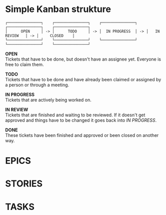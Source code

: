 # Simple Kanban strukture
```
┌───────────────┐    ┌───────────────┐    ┌───────────────┐    ┌───────────────┐    ┌───────────────┐
│      OPEN     │ -> │      TODO     │ -> │  IN PROGRESS  │ -> │   IN REVIEW   │ -> │     CLOSED    │
└───────────────┘    └───────────────┘    └───────────────┘    └───────────────┘    └───────────────┘
```

**OPEN** \
Tickets that have to be done, but doesn't have an assignee yet. Everyone is free to claim them.

**TODO** \
Tickets that have to be done and have already been claimed or assigned by a person or through a meeting.

**IN PROGRESS** \
Tickets that are actively being worked on.

**IN REVIEW** \
Tickets that are finished and waiting to be reviewed. If it doesn't get approved and things have to be changed it goes back into *IN PROGRESS*.

**DONE** \
These tickets have been finished and approved or been closed on another way.

# EPICS
# STORIES
# TASKS
